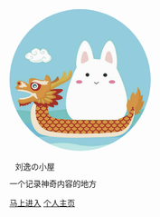 
<p><img style="border-radius:50%;width:250px;" src="/_media/logo.jpg"></P>

<div style="font-size: var(--cover-heading-font-size); font-weight: 100; margin: .625rem; ">刘逸の小屋</div>

<div style="font-size: var(--cover-blockquote-font-size); font-weight: 100;">一个记录神奇内容的地方</div>

[马上进入](#home)
[个人主页](https://imliuyi.com)


